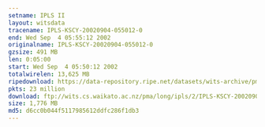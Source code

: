```yaml
---
setname: IPLS II
layout: witsdata
tracename: IPLS-KSCY-20020904-055012-0
end: Wed Sep  4 05:55:12 2002
originalname: IPLS-KSCY-20020904-055012-0
gzsize: 491 MB
len: 0:05:00
start: Wed Sep  4 05:50:12 2002
totalwirelen: 13,625 MB
ripedownload: https://data-repository.ripe.net/datasets/wits-archive/pma/long/ipls/2/IPLS-KSCY-20020904-055012-0.gz
pkts: 23 million
download: ftp://wits.cs.waikato.ac.nz/pma/long/ipls/2/IPLS-KSCY-20020904-055012-0.gz
size: 1,776 MB
md5: d6cc0b044f5117985612ddfc286f1db3
---
```

